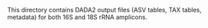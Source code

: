 This directory contains DADA2 output files (ASV tables, TAX tables, metadata) for both 16S and 18S rRNA amplicons.
